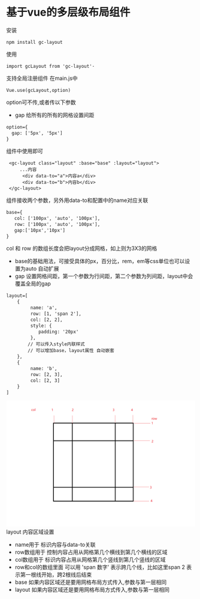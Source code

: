 # **基于vue的多层级布局组件**
安装
```
npm install gc-layout
```
使用
```
import gcLayout from 'gc-layout'·
```
支持全局注册组件
在main.js中
```
Vue.use(gcLayout,option)
```
option可不传,或者传以下参数
+ gap 给所有的所有的网格设置间距
```
option={
  gap: ['5px', '5px']
}
```
组件中使用即可
```
 <gc-layout class="layout" :base="base" :layout="layout">
     ...内容
      <div data-to="a">内容a</div>
      <div data-to="b">内容b</div>
 </gc-layout>
```
组件接收两个参数，另外用data-to和配置中的name对应关联
```
base={
   col: ['100px', 'auto', '100px'],
   row: ['100px', 'auto', '100px'],
   gap:['10px','10px']
}
```
col 和 row 的数组长度会把layout分成网格，如上则为3X3的网格
+ base的基础用法，可接受具体的px，百分比，rem，em等css单位也可以设置为auto 自动扩展
+ gap 设置网格间距，第一个参数为行间距，第二个参数为列间距，layout中会覆盖全局的gap
```
layout=[
    {
         name: 'a',
         row: [1, 'span 2'],
         col: [2, 2],
         style: {
            padding: '20px'
         },
        // 可以传入style内联样式
        // 可以增加base，layout属性 自动嵌套
    },
    {
         name: 'b',
         row: [2, 3],
         col: [2, 3]
    }
]
```
![Image text](./src/grid.png)
layout 内容区域设置
 + name用于 标识内容与data-to关联
 + row数组用于 控制内容占用从网格第几个横线到第几个横线的区域
 + col数组用于 标识内容占用从网格第几个竖线到第几个竖线的区域
 + row和col的数组里面 可以用 'span 数字' 表示跨几个线，比如这里span 2 表示第一根线开始，跨2根线后结束
 + base 如果内容区域还是要用网格布局方式传入,参数与第一层相同
 + layout 如果内容区域还是要用网格布局方式传入,参数与第一层相同
